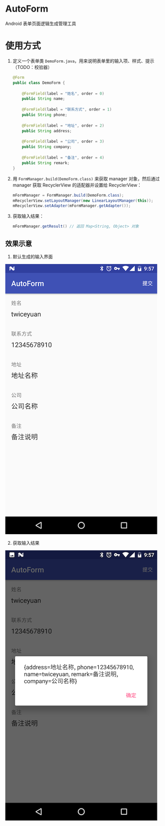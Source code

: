 # AutoForm

Android 表单页面逻辑生成管理工具

# 使用方式

1. 定义一个表单类 `DemoForm.java`，用来说明表单里的输入项、样式、提示（TODO：校验器）

    ```java
    @Form
    public class DemoForm {

        @FormField(label = "姓名", order = 0)
        public String name;

        @FormField(label = "联系方式", order = 1)
        public String phone;

        @FormField(label = "地址", order = 2)
        public String address;

        @FormField(label = "公司", order = 3)
        public String company;

        @FormField(label = "备注", order = 4)
        public String remark;
    }
    ```

2. 用 `FormManager.build(DemoForm.class)` 来获取 manager 对象，然后通过 manager 获取 RecyclerView 的适配器并设置给 RecyclerView：
    ```java
    mFormManager = FormManager.build(DemoForm.class);
    mRecyclerView.setLayoutManager(new LinearLayoutManager(this));
    mRecyclerView.setAdapter(mFormManager.getAdapter());
    ```
    
3. 获取输入结果：
    ```java
    mFormManager.getResult() // 返回 Map<String, Object> 对象
    ```
    
## 效果示意

1. 默认生成的输入界面
 
![输入界面](art/form.png)

2. 获取输入结果

![获取结果](art/form-result.png)